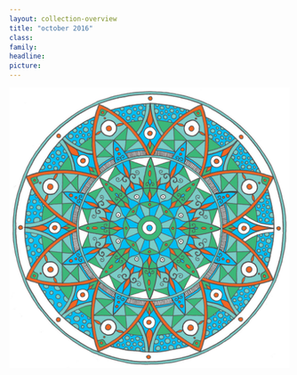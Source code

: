 ```yaml
---
layout: collection-overview
title: "october 2016"
class:	
family:
headline:
picture:
---
```


[![mandala-oct2016](/assets/img/mandalas/mandala-oct2016-1200w.jpg)](/assets/img/mandalas/mandala-oct2016-1200w.jpg)
